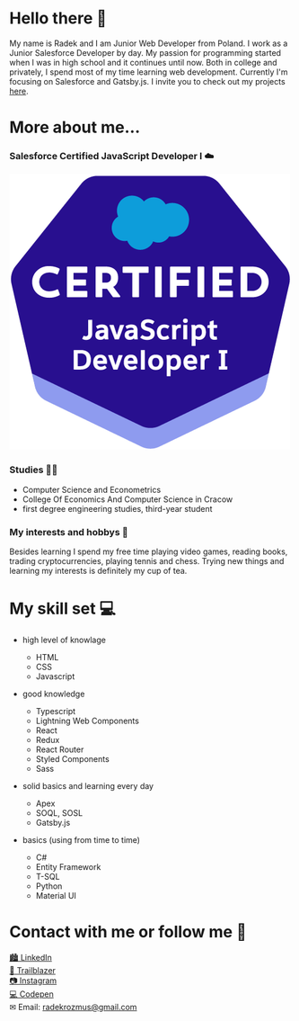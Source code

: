 # Hello there 👋

My name is Radek and I am Junior Web Developer from Poland. I work as a Junior Salesforce Developer by day. My passion for programming started when I was in high school and it continues until now. Both in college and privately, I spend most of my time learning web development. Currently I'm focusing on Salesforce and Gatsby.js. I invite you to check out my projects [here](https://github.com/radioDevCreations?tab=repositories "my repositories").


# More about me...

### Salesforce Certified JavaScript Developer I  ☁️

![certification logo](https://github.com/radioDevCreations/radioDevCreations/blob/main/2021-03_Badge_SF-Certified_JavaScript-Developer-I_500x490px.png)

### Studies 👨‍🎓
* Computer Science and Econometrics
* College Of Economics And Computer Science in Cracow
* first degree engineering studies, third-year student

### My interests and hobbys 🎾
Besides learning I spend my free time playing video games, reading books, trading cryptocurrencies, playing tennis and chess. Trying new things and learning my interests is definitely my cup of tea.

# My skill set 💻

* high level of knowlage
  * HTML
  * CSS
  * Javascript

* good knowledge
  * Typescript
  * Lightning Web Components
  * React
  * Redux
  * React Router
  * Styled Components
  * Sass

* solid basics and learning every day
  * Apex
  * SOQL, SOSL
  * Gatsby.js

* basics (using from time to time)
  * C#
  * Entity Framework
  * T-SQL
  * Python
  * Material UI

# Contact with me or follow me 💬
[🏙 LinkedIn](https://www.linkedin.com/in/radek-rozmus-5820b41a4/ "radioDevCreations on LinkedIn")<br>
[🌄 Trailblazer](https://trailblazer.me/id/radekrozmus)<br>
[📷 Instagram](https://www.instagram.com/radiodevcreations/ "radioDevCreations on LinkedIn")<br>
[💻 Codepen](https://codepen.io/radiodevcreations/ "radioDevCreations on Codepen")<br>
✉ Email: [radekrozmus@gmail.com](https://www.instagram.com/radiodevcreations/ "radioDevCreations on LinkedIn")<br>
